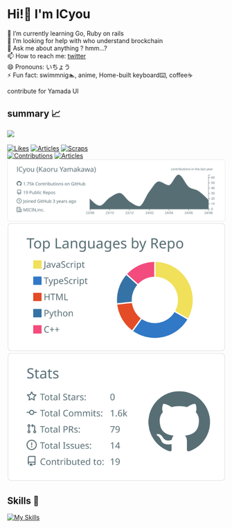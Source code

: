 # Hi!👋 I'm lCyou
🌱 I’m currently learning Go, Ruby on rails<br>
🤔 I’m looking for help with who understand brockchain<br>
💬 Ask me about anything ? hmm...?<br>
📫 How to reach me: <a href="https://x.com/lCyo_u">twitter</a><br>
😄 Pronouns: いちょう<br>
⚡ Fun fact: swimmnig🏊, anime, Home-built keyboard⌨️, coffee☕️<br>

contribute for Yamada UI

## summary 📈
<img src="https://komarev.com/ghpvc/?username=lCyou" />

[![Likes](https://badgen.org/img/zenn/lcyou/likes?style=plastic)](https://zenn.dev/lcyou)
[![Articles](https://badgen.org/img/zenn/lcyou/articles?style=plastic)](https://zenn.dev/lcyou)
[![Scraps](https://badgen.org/img/zenn/lcyou/scraps?style=plastic)](https://zenn.dev/lcyou?tab=scraps)
<br>
[![Contributions](https://badgen.org/img/qiita/lcyou/contributions?style=plastic)](https://qiita.com/lcyou)
[![Articles](https://badgen.org/img/qiita/lcyou/articles?style=plastic)](https://qiita.com/lcyou)
<br>
[![](https://raw.githubusercontent.com/lCyou/lCyou/main/profile-summary-card-output/default/0-profile-details.svg)](https://github.com/vn7n24fzkq/github-profile-summary-cards)
[![](https://raw.githubusercontent.com/lCyou/lCyou/main/profile-summary-card-output/default/1-repos-per-language.svg)](https://github.com/vn7n24fzkq/github-profile-summary-cards) 
[![](https://raw.githubusercontent.com/lCyou/lCyou/main/profile-summary-card-output/default/3-stats.svg)](https://github.com/vn7n24fzkq/github-profile-summary-cards) 

## Skills 🫠
[![My Skills](https://skillicons.dev/icons?i=cpp,cloudflare,bots,docker,express,flask,fortran,git,github,githubactions,go,js,latex,mysql,nextjs,nginx,nodejs,postgres,prisma,py,raspberrypi,rails,react,spring,sqlite,tailwind,ts,vue,&theme=light)](https://skillicons.dev)
